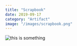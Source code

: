 ```yaml
---
title: "Scrapbook"
date: 2019-09-17
category: "Artifact"
image: "/images/scrapbook.png"
---
```


![this is something](/images/scrapbook.png)
